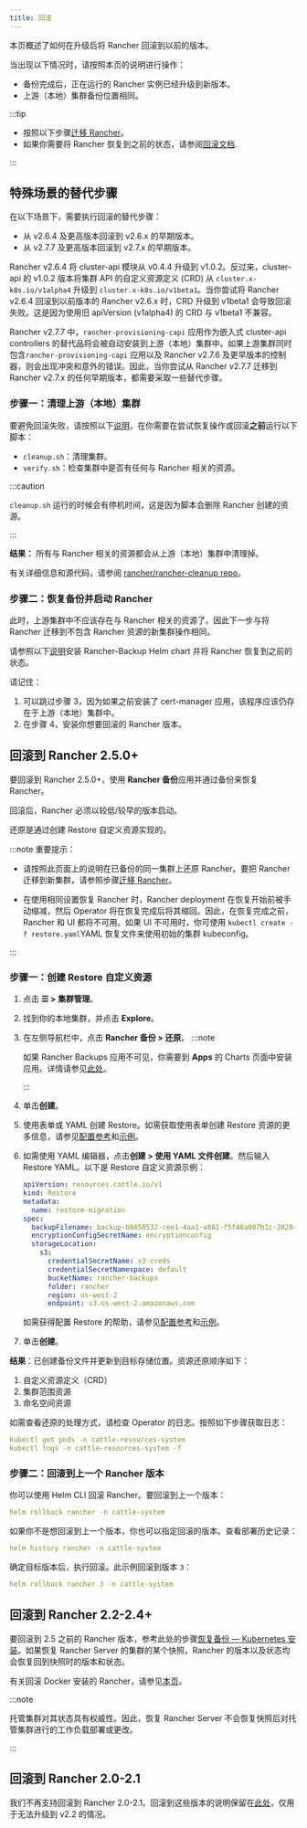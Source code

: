 ```yaml
---
title: 回滚
---
```


<head>
  <link rel="canonical" href="https://ranchermanager.docs.rancher.com/zh/getting-started/installation-and-upgrade/install-upgrade-on-a-kubernetes-cluster/rollbacks"/>
</head>

本页概述了如何在升级后将 Rancher 回滚到以前的版本。

当出现以下情况时，请按照本页的说明进行操作：

- 备份完成后，正在运行的 Rancher 实例已经升级到新版本。
- 上游（本地）集群备份位置相同。

:::tip

- 按照以下步骤[迁移 Rancher](../../../how-to-guides/new-user-guides/backup-restore-and-disaster-recovery/migrate-rancher-to-new-cluster.md)。
- 如果你需要将 Rancher 恢复到之前的状态，请参阅[回滚文档](../../../how-to-guides/new-user-guides/backup-restore-and-disaster-recovery/restore-rancher.md).

:::

## 特殊场景的替代步骤

在以下场景下，需要执行回滚的替代步骤：

- 从 v2.6.4 及更高版本回滚到 v2.6.x 的早期版本。
- 从 v2.7.7 及更高版本回滚到 v2.7.x 的早期版本。

Rancher v2.6.4 将 cluster-api 模块从 v0.4.4 升级到 v1.0.2。反过来，cluster-api 的 v1.0.2 版本将集群 API 的自定义资源定义 (CRD) 从 `cluster.x-k8s.io/v1alpha4` 升级到 `cluster.x-k8s.io/v1beta1`。当你尝试将 Rancher v2.6.4 回滚到以前版本的 Rancher v2.6.x 时，CRD 升级到 v1beta1 会导致回滚失败。这是因为使用旧 apiVersion (v1alpha4) 的 CRD 与 v1beta1 不兼容。

Rancher v2.7.7 中，`rancher-provisioning-capi` 应用作为嵌入式 cluster-api controllers 的替代品将会被自动安装到上游（本地）集群中。如果上游集群同时包含`rancher-provisioning-capi` 应用以及 Rancher v2.7.6 及更早版本的控制器，则会出现冲突和意外的错误。因此，当你尝试从 Rancher v2.7.7 迁移到 Rancher v2.7.x 的任何早期版本，都需要采取一些替代步骤。

### 步骤一：清理上游（本地）集群

要避免回滚失败，请按照以下[说明](https://github.com/rancher/rancher-cleanup/blob/main/README.md)，在你需要在尝试恢复操作或回滚**之前**运行以下脚本：

- `cleanup.sh`：清理集群。
- `verify.sh`：检查集群中是否有任何与 Rancher 相关的资源。

:::caution

`cleanup.sh` 运行的时候会有停机时间，这是因为脚本会删除 Rancher 创建的资源。

:::

**结果：** 所有与 Rancher 相关的资源都会从上游（本地）集群中清理掉。

有关详细信息和源代码，请参阅 [rancher/rancher-cleanup repo](https://github.com/rancher/rancher-cleanup)。

### 步骤二：恢复备份并启动 Rancher

此时，上游集群中不应该存在与 Rancher 相关的资源了。因此下一步与将 Rancher 迁移到不包含 Rancher 资源的新集群操作相同。

请参照以下[说明](../../../how-to-guides/new-user-guides/backup-restore-and-disaster-recovery/migrate-rancher-to-new-cluster.md)安装 Rancher-Backup Helm chart 并将 Rancher 恢复到之前的状态。

请记住：

1. 可以跳过步骤 3，因为如果之前安装了 cert-manager 应用，该程序应该仍存在于上游（本地）集群中。
2. 在步骤 4，安装你想要回滚的 Rancher 版本。

## 回滚到 Rancher 2.5.0+

要回滚到 Rancher 2.5.0+，使用 **Rancher 备份**应用并通过备份来恢复 Rancher。

回滚后，Rancher 必须以较低/较早的版本启动。

还原是通过创建 Restore 自定义资源实现的。

:::note 重要提示：

- 请按照此页面上的说明在已备份的同一集群上还原 Rancher。要把 Rancher 迁移到新集群，请参照步骤[迁移 Rancher](../../../how-to-guides/new-user-guides/backup-restore-and-disaster-recovery/migrate-rancher-to-new-cluster.md)。

- 在使用相同设置恢复 Rancher 时，Rancher deployment 在恢复开始前被手动缩减，然后 Operator 将在恢复完成后将其缩回。因此，在恢复完成之前，Rancher 和 UI 都将不可用。如果 UI 不可用时，你可使用 `kubectl create -f restore.yaml`YAML 恢复文件来使用初始的集群 kubeconfig。

:::

### 步骤一：创建 Restore 自定义资源

1. 点击 **☰ > 集群管理**。
1. 找到你的本地集群，并点击 **Explore**。
1. 在左侧导航栏中，点击 **Rancher 备份 > 还原**。
   :::note

   如果 Rancher Backups 应用不可见，你需要到 **Apps** 的 Charts 页面中安装应用。详情请参见[此处](../../../how-to-guides/new-user-guides/helm-charts-in-rancher/helm-charts-in-rancher.md#访问-charts)。

   :::

1. 单击**创建**。
1. 使用表单或 YAML 创建 Restore。如需获取使用表单创建 Restore 资源的更多信息，请参见[配置参考](../../../reference-guides/backup-restore-configuration/restore-configuration.md)和[示例](../../../reference-guides/backup-restore-configuration/examples.md)。
1. 如需使用 YAML 编辑器，点击**创建 > 使用 YAML 文件创建**。然后输入 Restore YAML。以下是 Restore 自定义资源示例：

   ```yaml
   apiVersion: resources.cattle.io/v1
   kind: Restore
   metadata:
     name: restore-migration
   spec:
     backupFilename: backup-b0450532-cee1-4aa1-a881-f5f48a007b1c-2020-09-15T07-27-09Z.tar.gz
     encryptionConfigSecretName: encryptionconfig
     storageLocation:
       s3:
         credentialSecretName: s3-creds
         credentialSecretNamespace: default
         bucketName: rancher-backups
         folder: rancher
         region: us-west-2
         endpoint: s3.us-west-2.amazonaws.com
   ```

   如需获得配置 Restore 的帮助，请参见[配置参考](../../../reference-guides/backup-restore-configuration/restore-configuration.md)和[示例](../../../reference-guides/backup-restore-configuration/examples.md)。

1. 单击**创建**。

**结果**：已创建备份文件并更新到目标存储位置。资源还原顺序如下：

1. 自定义资源定义（CRD）
2. 集群范围资源
3. 命名空间资源

如需查看还原的处理方式，请检查 Operator 的日志。按照如下步骤获取日志：

```yaml
kubectl get pods -n cattle-resources-system
kubectl logs -n cattle-resources-system -f
```

### 步骤二：回滚到上一个 Rancher 版本

你可以使用 Helm CLI 回滚 Rancher。要回滚到上一个版本：

```yaml
helm rollback rancher -n cattle-system
```

如果你不是想回滚到上一个版本，你也可以指定回滚的版本。查看部署历史记录：

```yaml
helm history rancher -n cattle-system
```

确定目标版本后，执行回滚。此示例回滚到版本 `3`：

```yaml
helm rollback rancher 3 -n cattle-system
```

## 回滚到 Rancher 2.2-2.4+

要回滚到 2.5 之前的 Rancher 版本，参考此处的步骤[恢复备份 — Kubernetes 安装](https://github.com/rancher/rancher-docs/tree/main/archived_docs/version-2.0-2.4/how-to-guides/new-user-guides/backup-restore-and-disaster-recovery/restore-rancher-launched-kubernetes-clusters-from-backup.md)。如果恢复 Rancher Server 的集群的某个快照，Rancher 的版本以及状态均会恢复回到快照时的版本和状态。

有关回滚 Docker 安装的 Rancher，请参见[本页](../other-installation-methods/rancher-on-a-single-node-with-docker/roll-back-docker-installed-rancher.md)。

:::note

托管集群对其状态具有权威性。因此，恢复 Rancher Server 不会恢复快照后对托管集群进行的工作负载部署或更改。

:::

## 回滚到 Rancher 2.0-2.1

我们不再支持回滚到 Rancher 2.0-2.1。回滚到这些版本的说明保留在[此处](https://github.com/rancher/rancher-docs/tree/main/archived_docs/version-2.0-2.4/how-to-guides/new-user-guides/backup-restore-and-disaster-recovery/restore-rancher-launched-kubernetes-clusters-from-backup/roll-back-to-v2.0-v2.1.md)，仅用于无法升级到 v2.2 的情况。
